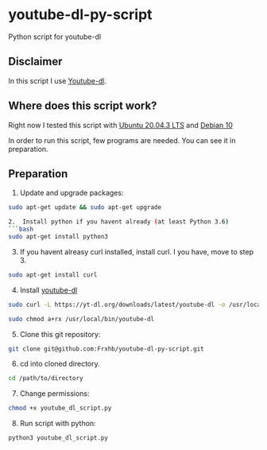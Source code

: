 # youtube-dl-py-script
Python script for youtube-dl
## Disclaimer
In this script I use [Youtube-dl](https://github.com/ytdl-org/youtube-dl).


## Where does this script work?
Right now I tested this script with [Ubuntu 20.04.3 LTS](https://releases.ubuntu.com/20.04/) and [Debian 10](https://www.debian.org/index.de.html)

In order to run this script, few programs are needed. You can see it in preparation.

## Preparation

1. Update and upgrade packages:

```bash
sudo apt-get update && sudo apt-get upgrade

2.  Install python if you havent already (at least Python 3.6)
```bash
sudo apt-get install python3
```
3. If you havent alreasy curl installed, install curl. I you have, move to step 3.
```bash
sudo apt-get install curl
```
4. Install [youtube-dl](https://github.com/ytdl-org/youtube-dl#installation)
```bash
sudo curl -L https://yt-dl.org/downloads/latest/youtube-dl -o /usr/local/bin/youtube-dl

sudo chmod a+rx /usr/local/bin/youtube-dl
```
5. Clone this git repository:
```bash
git clone git@github.com:Frxhb/youtube-dl-py-script.git
```
6. cd into cloned directory.
```bash
cd /path/to/directory
```
7. Change permissions:
```bash
chmod +x youtube_dl_script.py
```
8. Run script with python:
```bash
python3 youtube_dl_script.py
```
